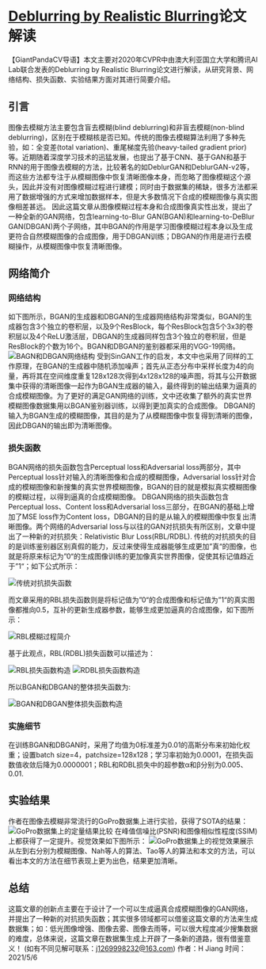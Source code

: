 
# [Deblurring by Realistic Blurring](https://ieeexplore.ieee.org/stamp/stamp.jsp?tp=&arnumber=9156306)论文解读
【GiantPandaCV导语】本文主要对2020年CVPR中由澳大利亚国立大学和腾讯AI Lab联合发表的Deblurring by Realistic Blurring论文进行解读，从研究背景、网络结构、损失函数、实验结果方面对其进行简要介绍。
## 引言
图像去模糊方法主要包含盲去模糊(blind deblurring)和非盲去模糊(non-blind deblurring)，区别在于模糊核是否已知。传统的图像去模糊算法利用了多种先验，如：全变差(total variation)、重尾梯度先验(heavy-tailed gradient prior)等。近期随着深度学习技术的迅猛发展，也提出了基于CNN、基于GAN和基于RNN的用于图像去模糊的方法，比较著名的如DeblurGAN和DeblurGAN-v2等，而这些方法都专注于从模糊图像中恢复清晰图像本身，而忽略了图像模糊这个源头，因此并没有对图像模糊过程进行建模；同时由于数据集的稀缺，很多方法都采用了数据增强的方式来增加数据样本，但是大多数情况下合成的模糊图像与真实图像相差甚远。
因此这篇文章从图像模糊过程本身和合成图像真实性出发，提出了一种全新的GAN网络，包含learning-to-Blur GAN(BGAN)和learning-to-DeBlur GAN(DBGAN)两个子网络，其中BGAN的作用是学习图像模糊过程本身以及生成更符合自然模糊图像的合成图像，用于DBGAN训练；DBGAN的作用是进行去模糊操作，从模糊图像中恢复清晰图像。
## 网络简介
### 网络结构
如下图所示，BGAN的生成器和DBGAN的生成器网络结构非常类似，BGAN的生成器包含3个独立的卷积层，以及9个ResBlock，每个ResBlock包含5个3x3的卷积层以及4个ReLU激活层，DBGAN的生成器同样包含3个独立的卷积层，但是ResBlock的个数为16个。BGAN和DBGAN的鉴别器都采用的VGG-19网络。
![BAGN和DBGAN网络结构](https://img-blog.csdnimg.cn/20210508092122239.PNG?x-oss-process=image/watermark,type_ZmFuZ3poZW5naGVpdGk,shadow_10,text_aHR0cHM6Ly9ibG9nLmNzZG4ubmV0L3FxXzQxOTM2MTkx,size_16,color_FFFFFF,t_70)
受到SinGAN工作的启发，本文中也采用了同样的工作原理，在BGAN的生成器中随机添加噪声；首先从正态分布中采样长度为4的向量，再将其在空间维度重复128x128次得到4x128x128的噪声图，将其与公开数据集中获得的清晰图像一起作为BGAN生成器的输入，最终得到的输出结果为逼真的合成模糊图像。为了更好的满足GAN网络的训练，文中还收集了额外的真实世界模糊图像数据集用以BGAN鉴别器训练，以得到更加真实的合成图像。
DBGAN的输入为BGAN生成的模糊图像，其目的是为了从模糊图像中恢复得到清晰的图像，因此DBGAN的输出即为清晰图像。
### 损失函数
BGAN网络的损失函数包含Perceptual loss和Adversarial loss两部分，其中Perceptual loss针对输入的清晰图像和合成的模糊图像，Adversarial loss针对合成的模糊图像和新搜集的真实世界模糊图像，BGAN的目的就是模拟真实模糊图像的模糊过程，以得到逼真的合成模糊图像。
DBGAN网络的损失函数包含Perceptual loss、Content loss和Adversarial loss三部分，在BGAN的基础上增加了MSE loss作为Content loss，DBGAN的目的是从输入的模糊图像中恢复出清晰图像。两个网络的Adversarial loss与以往的GAN对抗损失有所区别，文章中提出了一种新的对抗损失：Relativistic Blur Loss(RBL/RDBL).
传统的对抗损失的目的是训练鉴别器区别真假的能力，反过来使得生成器能够生成更加”真“的图像，也就是将原来标记为”0“的生成图像训练的更加像真实世界图像，促使其标记值趋近于”1“；如下公式所示：

![传统对抗损失函数](https://img-blog.csdnimg.cn/20210508092213418.PNG)

而文章采用的RBL损失函数则是将标记值为”0“的合成图像和标记值为”1“的真实图像都推向0.5，互补的更新生成器参数，能够生成更加逼真的合成图像，如下图所示：

![RBL模糊过程简介](https://img-blog.csdnimg.cn/20210508092257818.PNG?x-oss-process=image/watermark,type_ZmFuZ3poZW5naGVpdGk,shadow_10,text_aHR0cHM6Ly9ibG9nLmNzZG4ubmV0L3FxXzQxOTM2MTkx,size_16,color_FFFFFF,t_70)

基于此观点，RBL(RDBL)损失函数可以描述为：

![RBL损失函数构造](https://img-blog.csdnimg.cn/20210508092530735.PNG)
![RDBL损失函数构造](https://img-blog.csdnimg.cn/20210508092549488.PNG)

所以BGAN和DBGAN的整体损失函数为:

![BGAN和DBGAN整体损失函数构造](https://img-blog.csdnimg.cn/20210508092605728.PNG)
### 实施细节
在训练BGAN和DBGAN时，采用了均值为0标准差为0.01的高斯分布来初始化权重；设置batch size=4，patchsize=128x128；学习率初始为0.0001，在损失函数值收敛后降为0.0000001；RBL和RDBL损失中的超参数α和β分别为0.005、0.01.
## 实验结果
作者在图像去模糊非常流行的GoPro数据集上进行实验，获得了SOTA的结果：
![GoPro数据集上的定量结果比较](https://img-blog.csdnimg.cn/20210508092624385.PNG)
在峰值信噪比(PSNR)和图像相似性程度(SSIM)上都获得了一定提升。视觉效果如下图所示：
![GoPro数据集上的视觉效果展示](https://img-blog.csdnimg.cn/20210508092716387.PNG?x-oss-process=image/watermark,type_ZmFuZ3poZW5naGVpdGk,shadow_10,text_aHR0cHM6Ly9ibG9nLmNzZG4ubmV0L3FxXzQxOTM2MTkx,size_16,color_FFFFFF,t_70)
从左到右分别为模糊图像、Nah等人的算法、Tao等人的算法和本文的方法，可以看出本文的方法在细节表现上更为出色，结果更加清晰。
## 总结
这篇文章的创新点主要在于设计了一个可以生成逼真合成模糊图像的GAN网络，并提出了一种新的对抗损失函数；其实很多领域都可以借鉴这篇文章的方法来生成数据集；如：低光图像增强、图像去雾、图像去雨等，可以很大程度减少搜集数据的难度，总体来说，这篇文章在数据集生成上开辟了一条新的道路，很有借鉴意义！
(如有不同见解可联系：j1269998232@163.com)
作者：H Jiang
时间：2021/5/6